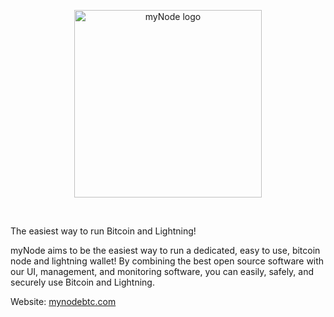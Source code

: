 <center>
  <figure>
    <img src="/mynode-docs-vuepress-mockup/images/logo.png" alt="myNode logo" style="width: 300px">                
  </figure>
</center>
<br/>

The easiest way to run Bitcoin and Lightning!

myNode aims to be the easiest way to run a dedicated, easy to use, bitcoin node and lightning wallet! By combining the best open source software with our UI, management, and monitoring software, you can easily, safely, and securely use Bitcoin and Lightning.

Website: [mynodebtc.com](https://mynodebtc.com)
